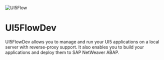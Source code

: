 ![UI5Flow](https://github.com/ui5flow/UI5flowDev/images/UI5FlowDev-logo.png)

# UI5FlowDev
UI5FlowDev allows you to manage and run your UI5 applications on a local server with reverse-proxy support. It also enables you to build your applications and deploy them to SAP NetWeaver ABAP.
